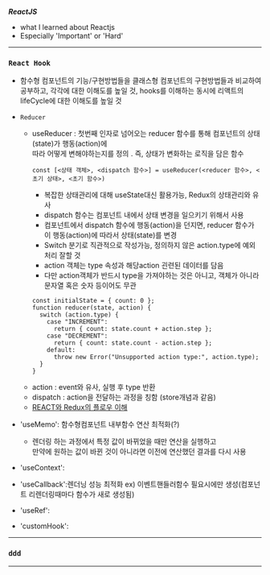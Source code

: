 ***ReactJS***
  - what I learned about Reactjs
  - Especially 'Important' or 'Hard'
---------------------------------------
### `React Hook`
  - 함수형 컴포넌트의 기능/구현방법들을 클래스형 컴포넌트의 구현방법들과 비교하여 공부하고, 
    각각에 대한 이해도를 높일 것, hooks를 이해하는 동시에 리액트의 lifeCycle에 대한 이해도를 높일 것
- `Reducer`
  - useReducer : 첫번째 인자로 넘어오는 reducer 함수를 통해 컴포넌트의 상태(state)가 행동(action)에   
                 따라 어떻게 변해야하는지를 정의 . 즉, 상태가 변화하는 로직을 담은 함수 
      ```
      const [<상태 객체>, <dispatch 함수>] = useReducer(<reducer 함수>, <초기 상태>, <초기 함수>)
      ```
      - 복잡한 상태관리에 대해 useState대신 활용가능, Redux의 상태관리와 유사
      - dispatch 함수는 컴포넌트 내에서 상태 변경을 일으키기 위해서 사용
      - 컴포넌트에서 dispatch 함수에 행동(action)을 던지면, reducer 함수가 이 행동(action)에 따라서 상태(state)를 변경
      - Switch 분기로 직관적으로 작성가능, 정의하지 않은 action.type에 예외처리 잘할 것
      - action 객체는 type 속성과 해당action 괸련된 데이터를 담음
      - 다만 action객체가 반드시 type을 가져야하는 것은 아니고, 객체가 아니라 문자열 혹은 숫자 등이어도 무관
      ```
      const initialState = { count: 0 };
      function reducer(state, action) {
        switch (action.type) {
          case "INCREMENT":
            return { count: state.count + action.step };
          case "DECREMENT":
            return { count: state.count - action.step };
          default:
            throw new Error("Unsupported action type:", action.type);
        }
      }
      ```   
  - action : event와 유사, 실행 후 type 반환
  - dispatch : action을 전달하는 과정을 칭함 (store개념과 같음)
  - [REACT와 Redux의 플로우 이해](https://medium.com/@ca3rot/%EC%95%84%EB%A7%88-%EC%9D%B4%EA%B2%8C-%EC%A0%9C%EC%9D%BC-%EC%9D%B4%ED%95%B4%ED%95%98%EA%B8%B0-%EC%89%AC%EC%9A%B8%EA%B1%B8%EC%9A%94-react-redux-%ED%94%8C%EB%A1%9C%EC%9A%B0%EC%9D%98-%EC%9D%B4%ED%95%B4-1585e911a0a6)

- 'useMemo': 함수형컴포넌트 내부함수 연산 최적화(?)
    - 렌더링 하는 과정에서 특정 값이 바뀌었을 때만 연산을 실행하고   
      만약에 원하는 값이 바뀐 것이 아니라면 이전에 연산했던 결과를 다시 사용
- 'useContext':
- 'useCallback':렌더닝 성능 최적화 ex) 이벤트핸들러함수 필요시에만 생성(컴포넌트 리렌더링때마다 함수가 새로 생성됨)
- 'useRef':
- 'customHook':

---------------------------------------
### `ddd`
---------------------------------------

